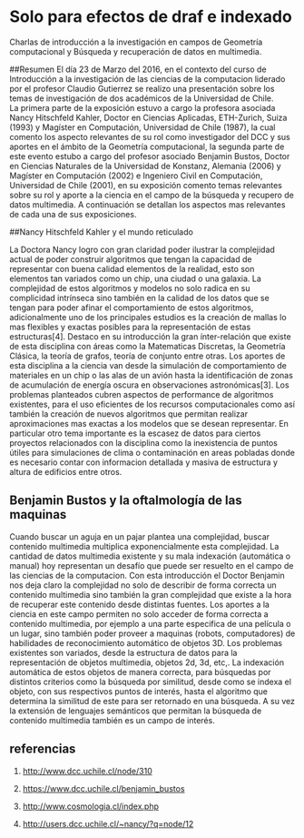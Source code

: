 # Solo para efectos de draf e indexado

Charlas de introducción a la investigación en campos de Geometría computacional y Búsqueda y recuperación de datos en multimedia. 

##Resumen 
El día 23 de Marzo del 2016, en el contexto del curso de Introducción a la investigación de las ciencias de la computacion liderado por el profesor Claudio Gutierrez se realizo una presentación sobre los temas de investigación de dos académicos de la Universidad de Chile.  
La primera parte de la exposición estuvo a cargo la profesora asociada Nancy Hitschfeld Kahler, Doctor en Ciencias Aplicadas, ETH-Zurich, Suiza (1993) y Magíster en Computación, Universidad de Chile (1987), la cual comento los aspecto relevantes de su rol como investigador del DCC y sus aportes en el ámbito de la Geometría computacional, la segunda parte de este evento estubo a cargo del profesor asociado Benjamin Bustos, Doctor en Ciencias Naturales de la Universidad de Konstanz, Alemania (2006) y Magíster en Computación (2002) e Ingeniero Civil en Computación, Universidad de Chile (2001), en su exposición comento temas relevantes sobre su rol y aporte a la ciencia en el campo de la búsqueda y recupero de datos multimedia. 
A continuación se detallan los aspectos mas relevantes de cada una de sus exposiciones. 

##Nancy Hitschfeld Kahler y el mundo reticulado

La Doctora Nancy logro con gran claridad poder ilustrar la complejidad actual de poder construir algoritmos que tengan la capacidad de representar con buena calidad elementos de la realidad, esto son elementos tan variados como un chip, una ciudad o una galaxia. La complejidad de estos algoritmos y modelos no solo radica en su complicidad intrínseca sino también en la calidad de los datos que se tengan para poder afinar el comportamiento de estos algoritmos, adicionalmente uno de los principales estudios es la creación de mallas lo mas flexibles y exactas posibles para la representación de estas estructuras[4]. 
Destaco en su introducción la gran ínter-relación que existe de esta disciplina con áreas como la Matematicas Discretas, la Geometría Clásica, la teoría de grafos, teoría de conjunto entre otras. 
Los aportes de esta disciplina a la ciencia van desde la simulación de comportamiento de materiales en un chip o las alas de un avión hasta la identificación de zonas de acumulación de energía oscura en observaciones astronómicas[3]. 
Los problemas planteados cubren aspectos de performance de algoritmos existentes, para el uso eficientes de los recursos computacionales como así también la creación de nuevos algoritmos que permitan realizar aproximaciones mas exactas a los modelos que se desean representar. En particular otro tema importante es la escasez de datos para ciertos proyectos relacionados con la disciplina como la inexistencia de puntos útiles para simulaciones de clima o contaminación en areas pobladas donde es necesario contar con informacion detallada y masiva de estructura y altura de edificios entre otros. 


## Benjamin Bustos y la oftalmología de las maquinas 
Cuando buscar un aguja en un pajar plantea una complejidad, buscar contenido multimedia multiplica exponencialmente esta complejidad. La cantidad de datos multimedia existente y su mala indexación (automática o manual) hoy representan un desafío que puede ser resuelto en el campo de las ciencias de la computacion. Con esta introducción el Doctor Benjamin nos deja claro la complejidad no solo de describir de forma correcta un contenido multimedia sino también la gran complejidad que existe a la hora de recuperar este contenido desde distintas fuentes. Los aportes a la ciencia en este campo permiten no solo acceder de forma correcta a contenido multimedia, por ejemplo a una parte especifica de una película o un lugar, sino también poder proveer a maquinas (robots, computadores)  de habilidades de reconocimiento automático de objetos 3D. 
Los problemas existentes son variados, desde la estructura de datos para la representación de objetos multimedia, objetos 2d, 3d, etc,. La indexación  automática de estos objetos de manera correcta, para búsquedas por distintos criterios como la búsqueda por similitud, desde como se indexa el objeto, con sus respectivos puntos de interés, hasta el algoritmo que determina la similitud de este para ser retornado en una búsqueda. A su vez la extensión de lenguajes semánticos que permitan la búsqueda de contenido multimedia también es un campo de interés. 

## referencias

1) http://www.dcc.uchile.cl/node/310

2) https://www.dcc.uchile.cl/benjamin_bustos

3) http://www.cosmologia.cl/index.php

4) http://users.dcc.uchile.cl/~nancy/?q=node/12




